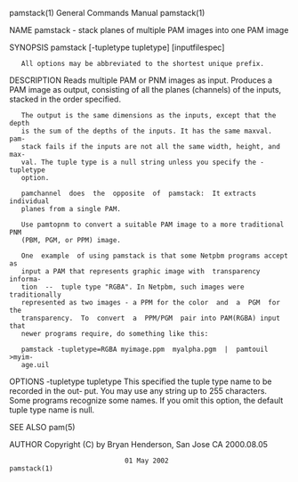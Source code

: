 pamstack(1)                General Commands Manual                pamstack(1)

NAME
       pamstack - stack planes of multiple PAM images into one PAM image

SYNOPSIS
       pamstack [-tupletype tupletype] [inputfilespec]

       All options may be abbreviated to the shortest unique prefix.

DESCRIPTION
       Reads  multiple  PAM  or  PNM images as input. Produces a PAM image as
       output, consisting of all the planes (channels) of the inputs, stacked
       in the order specified.

       The output is the same dimensions as the inputs, except that the depth
       is the sum of the depths of the inputs. It has the same maxval.   pam‐
       stack fails if the inputs are not all the same width, height, and max‐
       val. The tuple type is a null string unless you specify the -tupletype
       option.

       pamchannel  does  the  opposite  of  pamstack:  It extracts individual
       planes from a single PAM.

       Use pamtopnm to convert a suitable PAM image to a more traditional PNM
       (PBM, PGM, or PPM) image.

       One  example  of using pamstack is that some Netpbm programs accept as
       input a PAM that represents graphic image with  transparency  informa‐
       tion  --  tuple type "RGBA". In Netpbm, such images were traditionally
       represented as two images - a PPM for the color  and  a  PGM  for  the
       transparency.  To  convert  a  PPM/PGM  pair into PAM(RGBA) input that
       newer programs require, do something like this:

       pamstack -tupletype=RGBA myimage.ppm  myalpha.pgm  |  pamtouil  >myim‐
       age.uil

OPTIONS
       -tupletype tupletype
              This  specified  the tuple type name to be recorded in the out‐
              put. You may use any string up to 255 characters. Some programs
              recognize  some  names.  If  you  omit this option, the default
              tuple type name is null.

SEE ALSO
       pam(5)

AUTHOR
       Copyright (C) by Bryan Henderson, San Jose CA 2000.08.05

                                 01 May 2002                      pamstack(1)
